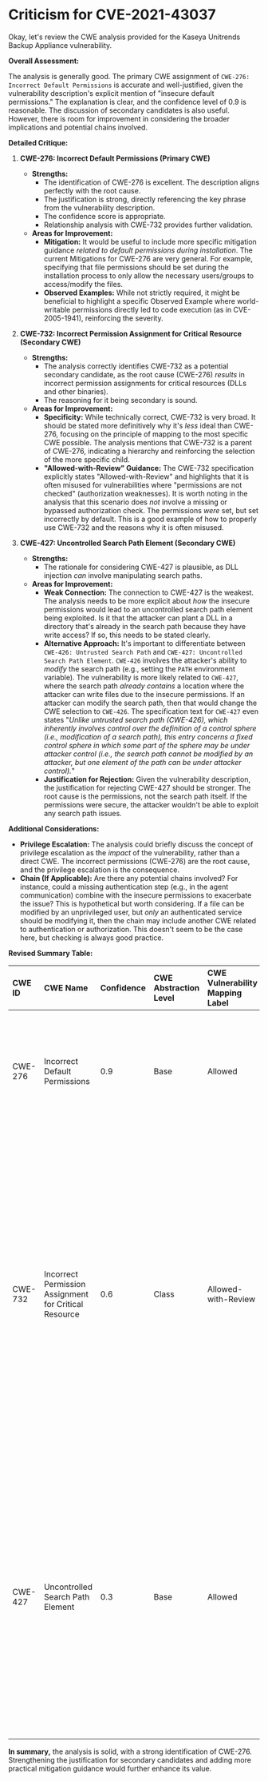 # Criticism for CVE-2021-43037

Okay, let's review the CWE analysis provided for the Kaseya Unitrends Backup Appliance vulnerability.

**Overall Assessment:**

The analysis is generally good. The primary CWE assignment of `CWE-276: Incorrect Default Permissions` is accurate and well-justified, given the vulnerability description's explicit mention of "insecure default permissions." The explanation is clear, and the confidence level of 0.9 is reasonable. The discussion of secondary candidates is also useful. However, there is room for improvement in considering the broader implications and potential chains involved.

**Detailed Critique:**

1.  **CWE-276: Incorrect Default Permissions (Primary CWE)**

    *   **Strengths:**
        *   The identification of CWE-276 is excellent. The description aligns perfectly with the root cause.
        *   The justification is strong, directly referencing the key phrase from the vulnerability description.
        *   The confidence score is appropriate.
        *   Relationship analysis with CWE-732 provides further validation.
    *   **Areas for Improvement:**
        *   **Mitigation:** It would be useful to include more specific mitigation guidance *related to default permissions during installation*. The current Mitigations for CWE-276 are very general. For example, specifying that file permissions should be set during the installation process to only allow the necessary users/groups to access/modify the files.
        *   **Observed Examples:** While not strictly required, it might be beneficial to highlight a specific Observed Example where world-writable permissions directly led to code execution (as in CVE-2005-1941), reinforcing the severity.
2.  **CWE-732: Incorrect Permission Assignment for Critical Resource (Secondary CWE)**

    *   **Strengths:**
        *   The analysis correctly identifies CWE-732 as a potential secondary candidate, as the root cause (CWE-276) *results* in incorrect permission assignments for critical resources (DLLs and other binaries).
        *   The reasoning for it being secondary is sound.
    *   **Areas for Improvement:**
        *   **Specificity:** While technically correct, CWE-732 is very broad. It should be stated more definitively why it's *less* ideal than CWE-276, focusing on the principle of mapping to the most specific CWE possible. The analysis mentions that CWE-732 is a parent of CWE-276, indicating a hierarchy and reinforcing the selection of the more specific child.
        *   **"Allowed-with-Review" Guidance:** The CWE-732 specification explicitly states "Allowed-with-Review" and highlights that it is often misused for vulnerabilities where "permissions are not checked" (authorization weaknesses). It is worth noting in the analysis that this scenario does *not* involve a missing or bypassed authorization check.  The permissions *were* set, but set incorrectly by default. This is a good example of how to properly use CWE-732 and the reasons why it is often misused.
3.  **CWE-427: Uncontrolled Search Path Element (Secondary CWE)**

    *   **Strengths:**
        *   The rationale for considering CWE-427 is plausible, as DLL injection *can* involve manipulating search paths.
    *   **Areas for Improvement:**
        *   **Weak Connection:** The connection to CWE-427 is the weakest. The analysis needs to be more explicit about *how* the insecure permissions would lead to an uncontrolled search path element being exploited. Is it that the attacker can plant a DLL in a directory that's already in the search path because they have write access? If so, this needs to be stated clearly.
        *   **Alternative Approach:** It's important to differentiate between `CWE-426: Untrusted Search Path` and `CWE-427: Uncontrolled Search Path Element`.  `CWE-426` involves the attacker's ability to *modify* the search path (e.g., setting the `PATH` environment variable). The vulnerability is more likely related to `CWE-427`, where the search path *already contains* a location where the attacker can write files due to the insecure permissions. If an attacker can modify the search path, then that would change the CWE selection to `CWE-426`. The specification text for `CWE-427` even states "*Unlike untrusted search path (CWE-426), which inherently involves control over the definition of a control sphere (i.e., modification of a search path), this entry concerns a fixed control sphere in which some part of the sphere may be under attacker control (i.e., the search path cannot be modified by an attacker, but one element of the path can be under attacker control).*"
        *   **Justification for Rejection:** Given the vulnerability description, the justification for rejecting CWE-427 should be stronger. The root cause is the permissions, not the search path itself. If the permissions were secure, the attacker wouldn't be able to exploit any search path issues.

**Additional Considerations:**

*   **Privilege Escalation:** The analysis could briefly discuss the concept of privilege escalation as the *impact* of the vulnerability, rather than a direct CWE. The incorrect permissions (CWE-276) are the root cause, and the privilege escalation is the consequence.
*   **Chain (If Applicable):** Are there any potential chains involved? For instance, could a missing authentication step (e.g., in the agent communication) combine with the insecure permissions to exacerbate the issue? This is hypothetical but worth considering. If a file can be modified by an unprivileged user, but *only* an authenticated service should be modifying it, then the chain may include another CWE related to authentication or authorization. This doesn't seem to be the case here, but checking is always good practice.

**Revised Summary Table:**

| CWE ID  | CWE Name                                      | Confidence | CWE Abstraction Level | CWE Vulnerability Mapping Label | CWE-Vulnerability Mapping Notes                                                                                                                                                                                                                                                                                                            |
| :------ | :-------------------------------------------- | :--------- | :---------------------- | :------------------------------ | :----------------------------------------------------------------------------------------------------------------------------------------------------------------------------------------------------------------------------------------------------------------------------------------------------------------------------------------- |
| CWE-276 | Incorrect Default Permissions                 | 0.9        | Base                    | Allowed                         | This is the Primary CWE. The vulnerability description explicitly mentions "**insecure default permissions**" as the root cause.                                                                                                                                                                                                        |
| CWE-732 | Incorrect Permission Assignment for Critical Resource | 0.6        | Class                   | Allowed-with-Review          | This is a secondary candidate because the insecure default permissions lead to incorrect permission assignment for resources. However, CWE-276 is more specific to the root cause. The permissions were *set* incorrectly. The analysis does *not* involve a missing authorization check, explaining why CWE-732 is properly used here. |
| CWE-427 | Uncontrolled Search Path Element              | 0.3        | Base                    | Allowed                         | This is a potential tertiary candidate if DLL injection is the attack vector, as it could involve planting a malicious DLL in a directory already within the search path. However, CWE-276 is the more direct root cause, and the exploitation relies on write access to the search path due to the incorrect permissions. |

**In summary,** the analysis is solid, with a strong identification of CWE-276. Strengthening the justification for secondary candidates and adding more practical mitigation guidance would further enhance its value.